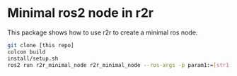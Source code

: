 # Minimal ros2 node in r2r

This package shows how to use r2r to create a minimal ros node.

``` sh
git clone [this repo]
colcon build
install/setup.sh
ros2 run r2r_minimal_node r2r_minimal_node --ros-args -p param1:=[str1,str2] -p param2:=5.5 param3=true -r __ns:=/demo -r __node:=my_node
```
